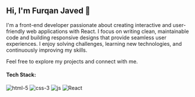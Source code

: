 ## Hi, I'm Furqan Javed 👋

I'm a front-end developer passionate about creating interactive and user-friendly web applications with React. I focus on writing clean, maintainable code and building responsive designs that provide seamless user experiences. I enjoy solving challenges, learning new technologies, and continuously improving my skills.

Feel free to explore my projects and connect with me.

<h4>Tech Stack:</h4>

![html-5](https://github.com/user-attachments/assets/a3450eb8-3dff-48ca-b7c2-86b5cf146b73)   ![css-3](https://github.com/user-attachments/assets/3f929ba3-bf78-4c24-b8fd-56b7563016f1)   ![js](https://github.com/user-attachments/assets/fc805c02-bf4a-415e-b46d-98e4472a1ff2)   ![React](https://github.com/user-attachments/assets/d60117b7-5255-4fe0-b89f-eb680a8f828f)
